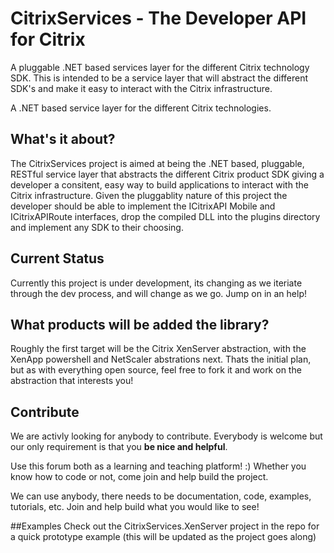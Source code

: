 CitrixServices - The Developer API for Citrix
==============

A pluggable .NET based services layer for the different Citrix technology SDK.  This is intended to be a service layer that will abstract the different SDK's and make it easy to interact with the Citrix infrastructure.

A .NET based service layer for the different Citrix technologies.

## What's it about?

The CitrixServices project is aimed at being the .NET based, pluggable, RESTful service layer that abstracts the different Citrix product SDK giving a developer a consitent, easy way to build applications to interact with the Citrix infrastructure.
Given the pluggablity nature of this project the developer should be able to implement the ICitrixAPI Mobile and ICitrixAPIRoute interfaces, drop the compiled DLL into the plugins directory and implement any SDK to their choosing.

## Current Status

Currently this project is under
development, its changing as we iteriate through the dev process, and will change as we go. Jump on in an help!

## What products will be added the library?

Roughly the first target will be the Citrix XenServer abstraction, with the XenApp powershell and NetScaler abstrations next. Thats the initial plan, but as with everything open source, feel free to fork it and work on the abstraction that interests you!

## Contribute
We are activly looking for anybody to contribute. Everybody is welcome but our only requirement is that you **be nice and helpful**. 

Use this forum both as a learning and teaching platform! :)
Whether you know how to code or not, come join and help build the project.

We can use anybody, there needs to be documentation, code, examples, tutorials, etc. Join and help build what you would like to see!

##Examples
Check out the CitrixServices.XenServer project in the repo for a quick prototype example (this will be updated as the project goes along)

